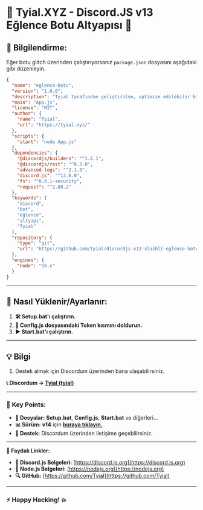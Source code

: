 # 🎉 **Tyial.XYZ - Discord.JS v13 Eğlence Botu Altyapısı** 🚀

## 📢 Bilgilendirme:

Eğer botu glitch üzerinden çalıştırıyorsanız `package.json` dosyasını aşağıdaki gibi düzenleyin.

```json
{
  "name": "eglence-botu",
  "version": "1.0.0",
  "description": "Tyial tarafından geliştirilen, optimize edilebilir bir Discord slash komutlarıyla çalışan eğlence botu altyapısı.",
  "main": "App.js",
  "license": "MIT",
  "author": {
    "name": "Tyial",
    "url": "https://tyial.xyz/"
  },
  "scripts": {
    "start": "node App.js"
  },
  "dependencies": {
    "@discordjs/builders": "^1.6.1",
    "@discordjs/rest": "^0.3.0",
    "advanced-logs": "^2.1.3",
    "discord.js": "^13.6.0",
    "fs": "^0.0.1-security",
    "request": "^2.88.2"
  },
  "keywords": [
    "discord",
    "bot",
    "eğlence",
    "altyapı",
    "Tyial"
  ],
  "repository": {
    "type": "git",
    "url": "https://github.com/tyial/discordjs-v13-slashli-eglence-botu.git"
  },
  "engines": {
    "node": "16.x"
  }
}
```

---

## 🚀 **Nasıl Yüklenir/Ayarlanır:**

1. **🛠️ Setup.bat'ı çalıştırın.**
2. **📝 Config.js dosyasındaki Token kısmını doldurun.**
3. **▶️ Start.bat'ı çalıştırın.**

---

## 💡 **Bilgi**

1. Destek almak için Discordum üzerinden bana ulaşabilirsiniz.

**📞 Discordum -> [Tyial (tyial)](https://discord.com/users/852868839691517972)**

---

### 🌟 **Key Points**:

- **📂 Dosyalar:** **Setup.bat**, **Config.js**, **Start.bat** ve diğerleri...
- **📊 Sürüm:** **v14** için [**buraya tıklayın.**](https://github.com/Tyial/discordjs-v14-slashli-eglence-botu)
- **💬 Destek:** Discordum üzerinden iletişime geçebilirsiniz.

---

**🔗 Faydalı Linkler:**

- **📘 Discord.js Belgeleri:** [https://discord.js.org](https://discord.js.org)
- **📕 Node.js Belgeleri:** [https://nodejs.org](https://nodejs.org)
- **🔍 GitHub:** [https://github.com/Tyial](https://github.com/Tyial)

---

### **⚡ Happy Hacking! 💥**
